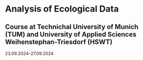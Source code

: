 # Analysis of Ecological Data

## Course at Technichal University of Munich (TUM) and University of Applied Sciences Weihenstephan-Triesdorf (HSWT)

23.09.2024&ndash;27.09.2024
